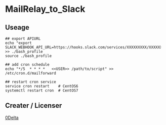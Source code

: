 # MailRelay_to_Slack

## Useage

```
## export APIURL
echo "export SLACK_WEBHOOK_API_URL=https://hooks.slack.com/services/XXXXXXXXX/XXXXXXXXX/XXXXXXXXXXXXXXXXXXXXXXXX" >> ./bash_profile
source ./bash_profile

## add cron schedule
echo "*/5  * * * *   <<USER>> /path/to/script" >> /etc/cron.d/mailforward

## restart cron service
service cron restart    # CentOS6
systemctl restart cron  # CentOS7
```

## Creater / Licenser

[0Delta](https://github.com/0Delta)
